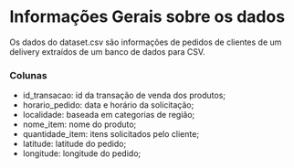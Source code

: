 
# Informações Gerais sobre os dados

Os dados do dataset.csv são informações de pedidos de clientes de um delivery extraídos de um banco de dados para CSV.

### Colunas

- id_transacao: id da transação de venda dos produtos;
- horario_pedido: data e horário da solicitação;
- localidade: baseada em categorias de região;
- nome_item: nome do produto;
- quantidade_item: itens solicitados pelo cliente;
- latitude: latitude do pedido;
- longitude: longitude do pedido;
